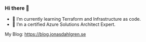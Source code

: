 ### Hi there 👋
-  🌱 I’m currently learning Terraform and Infrastructure as code. 
-  🔭 I’m a certified Azure Solutions Architect Expert.

My Blog: https://blog.jonasdahlgren.se

<!--
**jondah/jondah** is a ✨ _special_ ✨ repository because its `README.md` (this file) appears on your GitHub profile.

Here are some ideas to get you started:

- 🔭 I’m currently working on ...
- 🌱 I’m currently learning ...
- 👯 I’m looking to collaborate on ...
- 🤔 I’m looking for help with ...
- 💬 Ask me about ...
- 📫 How to reach me: ...
- 😄 Pronouns: ...
- ⚡ Fun fact: ...
-->
